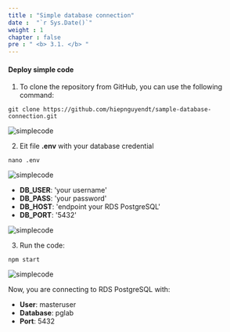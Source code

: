 ```yaml
---
title : "Simple database connection"
date :  "`r Sys.Date()`" 
weight : 1
chapter : false
pre : " <b> 3.1. </b> "
---
```


#### Deploy simple code

1. To clone the repository from GitHub, you can use the following command:

```
git clone https://github.com/hiepnguyendt/sample-database-connection.git
```

![simplecode](/images/2.1/1.png)

2. Eit file **.env** with your database credential

```
nano .env

```
![simplecode](/images/2.2/4.png)

- **DB_USER**: 'your username'  
- **DB_PASS**: 'your password'
- **DB_HOST**: 'endpoint your RDS PostgreSQL'
- **DB_PORT**: '5432'

![simplecode](/images/2.1/3.png)

3. Run the code:

```
npm start
```

![simplecode](/images/2.1/2.png)

Now, you are connecting to RDS PostgreSQL with:
- **User**: masteruser
- **Database**: pglab
- **Port**: 5432